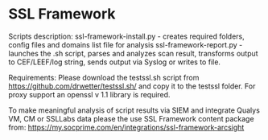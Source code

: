 # SSL Framework
Scripts description:
ssl-framework-install.py - creates required folders, config files and domains list file for analysis
ssl-framework-report.py - launches the .sh script, parses and analyzes scan result, transforms output to CEF/LEEF/log string, sends output via Syslog or writes to file.

Requirements:
Please download the testssl.sh script from https://github.com/drwetter/testssl.sh/  and copy it to the testssl folder. 
For proxy support an openssl v 1.1 library is required.

To make meaningful analysis of script results via SIEM and integrate Qualys VM, CM or SSLLabs data please the use SSL Framework content package from:
https://my.socprime.com/en/integrations/ssl-framework-arcsight

